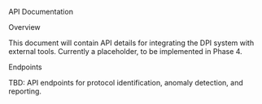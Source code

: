 API Documentation

Overview

This document will contain API details for integrating the DPI system with external tools. Currently a placeholder, to be implemented in Phase 4.

Endpoints





TBD: API endpoints for protocol identification, anomaly detection, and reporting.